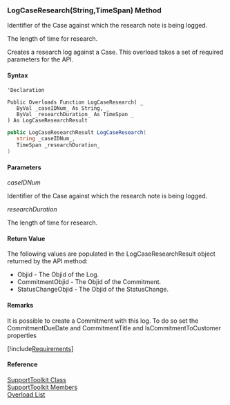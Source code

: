 ﻿### LogCaseResearch(String,TimeSpan) Method

Identifier of the Case against which the research note is being logged.

The length of time for research.

Creates a research log against a Case. This overload takes a set of required parameters for the API.

#### Syntax

```vbnet
'Declaration

Public Overloads Function LogCaseResearch( _
   ByVal _caseIDNum_ As String, _
   ByVal _researchDuration_ As TimeSpan _
) As LogCaseResearchResult
```

```csharp
public LogCaseResearchResult LogCaseResearch( 
   string _caseIDNum_,
   TimeSpan _researchDuration_
)
```

#### Parameters

_caseIDNum_

Identifier of the Case against which the research note is being logged.

_researchDuration_

The length of time for research.

#### Return Value

The following values are populated in the LogCaseResearchResult object returned by the API method:

*   Objid \- The Objid of the Log.
*   CommitmentObjid \- The Objid of the Commitment.
*   StatusChangeObjid \- The Objid of the StatusChange.

#### Remarks

It is possible to create a Commitment with this log. To do so set the CommitmentDueDate and CommitmentTitle and IsCommitmentToCustomer properties

[!include[Requirements](../partials/requirements.md)]

#### Reference

[SupportToolkit Class](FChoice.Toolkits.Clarify~FChoice.Toolkits.Clarify.Support.SupportToolkit.md)  
[SupportToolkit Members](FChoice.Toolkits.Clarify~FChoice.Toolkits.Clarify.Support.SupportToolkit_members.md)  
[Overload List](FChoice.Toolkits.Clarify~FChoice.Toolkits.Clarify.Support.SupportToolkit~LogCaseResearch.md)